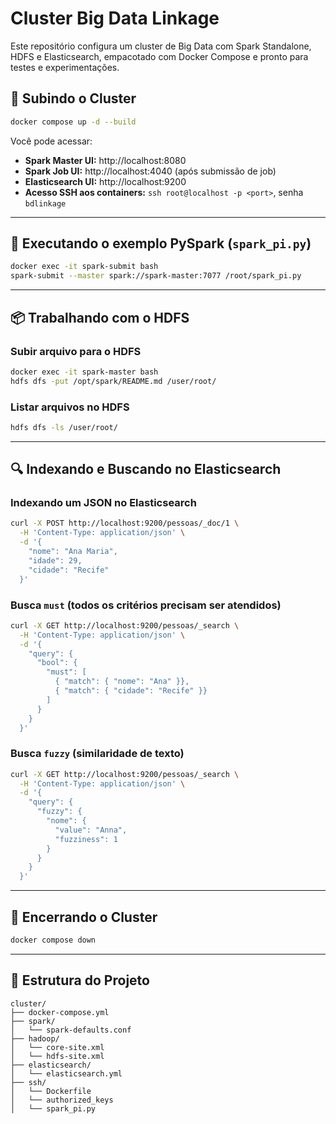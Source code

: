 # Cluster Big Data Linkage

Este repositório configura um cluster de Big Data com Spark Standalone, HDFS e Elasticsearch, empacotado com Docker Compose e pronto para testes e experimentações.

## 🔧 Subindo o Cluster

```bash
docker compose up -d --build
```

Você pode acessar:
- **Spark Master UI:** http://localhost:8080
- **Spark Job UI:** http://localhost:4040 (após submissão de job)
- **Elasticsearch UI:** http://localhost:9200
- **Acesso SSH aos containers:** `ssh root@localhost -p <port>`, senha `bdlinkage`

---

## 🚀 Executando o exemplo PySpark (`spark_pi.py`)

```bash
docker exec -it spark-submit bash
spark-submit --master spark://spark-master:7077 /root/spark_pi.py
```

---

## 📦 Trabalhando com o HDFS

### Subir arquivo para o HDFS

```bash
docker exec -it spark-master bash
hdfs dfs -put /opt/spark/README.md /user/root/
```

### Listar arquivos no HDFS

```bash
hdfs dfs -ls /user/root/
```

---

## 🔍 Indexando e Buscando no Elasticsearch

### Indexando um JSON no Elasticsearch

```bash
curl -X POST http://localhost:9200/pessoas/_doc/1 \
  -H 'Content-Type: application/json' \
  -d '{
    "nome": "Ana Maria",
    "idade": 29,
    "cidade": "Recife"
  }'
```

### Busca `must` (todos os critérios precisam ser atendidos)

```bash
curl -X GET http://localhost:9200/pessoas/_search \
  -H 'Content-Type: application/json' \
  -d '{
    "query": {
      "bool": {
        "must": [
          { "match": { "nome": "Ana" }},
          { "match": { "cidade": "Recife" }}
        ]
      }
    }
  }'
```

### Busca `fuzzy` (similaridade de texto)

```bash
curl -X GET http://localhost:9200/pessoas/_search \
  -H 'Content-Type: application/json' \
  -d '{
    "query": {
      "fuzzy": {
        "nome": {
          "value": "Anna",
          "fuzziness": 1
        }
      }
    }
  }'
```

---

## 🛑 Encerrando o Cluster

```bash
docker compose down
```

---

## 📁 Estrutura do Projeto

```text
cluster/
├── docker-compose.yml
├── spark/
│   └── spark-defaults.conf
├── hadoop/
│   └── core-site.xml
│   └── hdfs-site.xml
├── elasticsearch/
│   └── elasticsearch.yml
├── ssh/
│   └── Dockerfile
│   └── authorized_keys
│   └── spark_pi.py
```